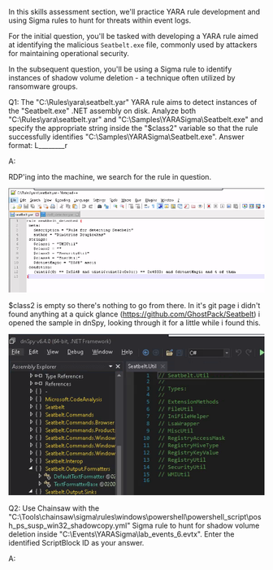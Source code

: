 In this skills assessment section, we'll practice YARA rule development and using Sigma rules to hunt for threats within event logs.

For the initial question, you'll be tasked with developing a YARA rule aimed at identifying the malicious `Seatbelt.exe` file, commonly used by attackers for maintaining operational security.

In the subsequent question, you'll be using a Sigma rule to identify instances of shadow volume deletion - a technique often utilized by ransomware groups.


Q1: The "C:\Rules\yara\seatbelt.yar" YARA rule aims to detect instances of the "Seatbelt.exe" .NET assembly on disk. Analyze both "C:\Rules\yara\seatbelt.yar" and "C:\Samples\YARASigma\Seatbelt.exe" and specify the appropriate string inside the "$class2" variable so that the rule successfully identifies "C:\Samples\YARASigma\Seatbelt.exe". Answer format: L________r

A: 

RDP'ing into the machine, we search for the rule in question.

![](../../Img/Pasted%20image%2020250731155310.png)

$class2 is empty so there's nothing to go from there.
In it's git page i didn't found anything at a quick glance (https://github.com/GhostPack/Seatbelt)
i opened the sample in dnSpy, looking through it for a little while i found this.

![](../../Img/Pasted%20image%2020250731161026.png)



Q2: Use Chainsaw with the "C:\Tools\chainsaw\sigma\rules\windows\powershell\powershell_script\posh_ps_susp_win32_shadowcopy.yml" Sigma rule to hunt for shadow volume deletion inside "C:\Events\YARASigma\lab_events_6.evtx". Enter the identified ScriptBlock ID as your answer.

A: 